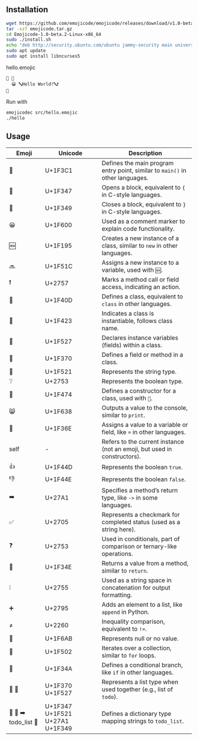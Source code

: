 
## Installation

```bash
wget https://github.com/emojicode/emojicode/releases/download/v1.0-beta.2/Emojicode-1.0-beta.2-Linux-x86_64.tar.gz -O emojicode.tar.gz
tar -xzf emojicode.tar.gz
cd Emojicode-1.0-beta.2-Linux-x86_64
sudo ./install.sh
echo "deb http://security.ubuntu.com/ubuntu jammy-security main universe" | sudo tee -a /etc/apt/sources.list.d/jammy-sources.list
sudo apt update 
sudo apt install libncurses5
```

hello.emojic
```
🏁 🍇
  😀 🔤Hello World!🔤❗️
🍉
```

Run with
```bash
emojicodec src/hello.emojic
./hello
```

## Usage

| Emoji | Unicode | Description |
|-------|---------|-------------|
| 🏁 | U+1F3C1 | Defines the main program entry point, similar to `main()` in other languages. |
| 🍇 | U+1F347 | Opens a block, equivalent to `{` in C-style languages. |
| 🍉 | U+1F349 | Closes a block, equivalent to `}` in C-style languages. |
| 😀 | U+1F600 | Used as a comment marker to explain code functionality. |
| 🆕 | U+1F195 | Creates a new instance of a class, similar to `new` in other languages. |
| 🔜 | U+1F51C | Assigns a new instance to a variable, used with `🆕`. |
| ❗ | U+2757 | Marks a method call or field access, indicating an action. |
| 🐍 | U+1F40D | Defines a class, equivalent to `class` in other languages. |
| 🐣 | U+1F423 | Indicates a class is instantiable, follows class name. |
| 🔧 | U+1F527 | Declares instance variables (fields) within a class. |
| 🍰 | U+1F370 | Defines a field or method in a class. |
| 🔡 | U+1F521 | Represents the string type. |
| ❔ | U+2753 | Represents the boolean type. |
| 👴 | U+1F474 | Defines a constructor for a class, used with `🍰`. |
| 😸 | U+1F638 | Outputs a value to the console, similar to `print`. |
| 🍮 | U+1F36E | Assigns a value to a variable or field, like `=` in other languages. |
| self | - | Refers to the current instance (not an emoji, but used in constructors). |
| 👍 | U+1F44D | Represents the boolean `true`. |
| 👎 | U+1F44E | Represents the boolean `false`. |
| ➡️ | U+27A1 | Specifies a method’s return type, like `->` in some languages. |
| ✅ | U+2705 | Represents a checkmark for completed status (used as a string here). |
| ❓ | U+2753 | Used in conditionals, part of comparison or ternary-like operations. |
| 🍎 | U+1F34E | Returns a value from a method, similar to `return`. |
| ❕ | U+2755 | Used as a string space in concatenation for output formatting. |
| ➕ | U+2795 | Adds an element to a list, like `append` in Python. |
| ≠ | U+2260 | Inequality comparison, equivalent to `!=`. |
| 🚫 | U+1F6AB | Represents null or no value. |
| 🔂 | U+1F502 | Iterates over a collection, similar to `for` loops. |
| 🍊 | U+1F34A | Defines a conditional branch, like `if` in other languages. |
| 🍰 🔧 | U+1F370 U+1F527 | Represents a list type when used together (e.g., list of `todo`). |
| 🍇 🔡 ➡️ todo_list 🍉 | U+1F347 U+1F521 U+27A1 U+1F349 | Defines a dictionary type mapping strings to `todo_list`. |